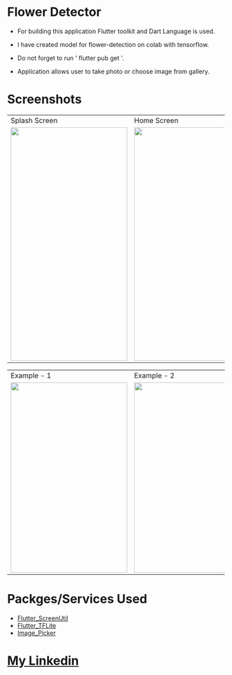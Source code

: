 # Flower Detector

- For building this application Flutter toolkit and Dart Language is used.

- I have created model for flower-detection on colab with tensorflow.

- Do not forget to run ' flutter pub get '.

- Application allows user to take photo or choose image from gallery.

# Screenshots

<table>
  <tr>
    <td>Splash Screen</td>
     <td>Home Screen</td>
     
  </tr>
  <tr>
    <td><img src="https://user-images.githubusercontent.com/110122808/221409389-7b7af865-2f40-4204-842f-a12d43f58a32.jpeg" width=270 height=540></td>
    <td><img src="https://user-images.githubusercontent.com/110122808/221409569-415f6fec-91fe-4eea-94aa-b2aa0025eee0.jpeg" width=270 height=540></td>
  </tr>
 </table>
 
 <table>
  <tr>
    <td>Example - 1</td>
    <td>Example - 2</td>
     <td>Example - 3</td>
    <td>Example - 4</td>
     <td>Example - 5</td>
  </tr>
  <tr>
        <td><img src="https://user-images.githubusercontent.com/110122808/221409445-80fdea5e-d680-453c-84b4-98f1857958ad.jpeg" width=270 height=440></td>
    <td><img src="https://user-images.githubusercontent.com/110122808/221409481-47c1c2d9-a685-4987-bda1-4f9f82058ad8.jpeg" width=270 height=440></td>
    <td><img src="https://user-images.githubusercontent.com/110122808/221409466-94493e42-e90f-4452-89fb-df548bf06a7e.jpeg" width=270 height=440></td>
    <td><img src="https://user-images.githubusercontent.com/110122808/221409581-7af31a09-9763-478e-ab27-f94d6713e7f8.jpeg" width=270 height=440></td>
    <td><img src="https://user-images.githubusercontent.com/110122808/221409614-40aeed23-c699-4411-bcae-75db31c1d4a9.jpeg" width=270 height=440></td>
  </tr>
  </table>
  
    
  # Packges/Services Used
 
 - [Flutter_ScreenUtil](https://pub.dev/packages/flutter_screenutil)
 - [Flutter_TFLite](https://pub.dev/packages/flutter_tflite)
 - [Image_Picker](https://pub.dev/packages/image_picker)
 
 # [My Linkedin](https://www.linkedin.com/in/sahil-rathod-59b897218/)
